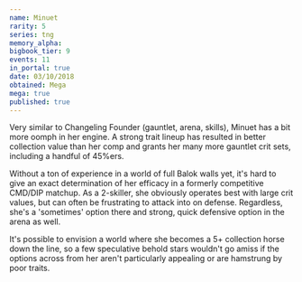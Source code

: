 ```yaml
---
name: Minuet
rarity: 5
series: tng
memory_alpha:
bigbook_tier: 9
events: 11
in_portal: true
date: 03/10/2018
obtained: Mega
mega: true
published: true
---
```


Very similar to Changeling Founder (gauntlet, arena, skills), Minuet has a bit more oomph in her engine. A strong trait lineup has resulted in better collection value than her comp and grants her many more gauntlet crit sets, including a handful of 45%ers.

Without a ton of experience in a world of full Balok walls yet, it's hard to give an exact determination of her efficacy in a formerly competitive CMD/DIP matchup. As a 2-skiller, she obviously operates best with large crit values, but can often be frustrating to attack into on defense. Regardless, she's a 'sometimes' option there and strong, quick defensive option in the arena as well. 

It's possible to envision a world where she becomes a 5+ collection horse down the line, so a few speculative behold stars wouldn't go amiss if the options across from her aren't particularly appealing or are hamstrung by poor traits.
